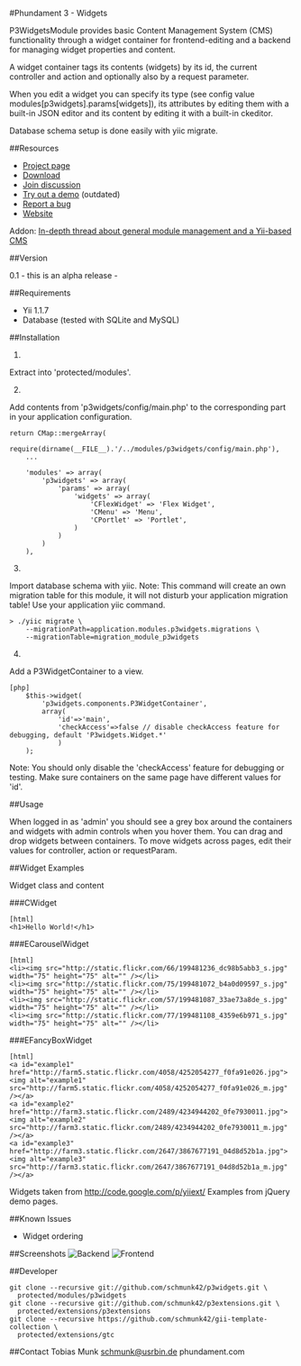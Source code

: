 #Phundament 3 - Widgets

P3WidgetsModule provides basic Content Management System (CMS) functionality
through a widget container for frontend-editing and a backend for managing
widget properties and content.

A widget container tags its contents (widgets) by its id, the current controller
and action and optionally also by a request parameter.

When you edit a widget you can specify its type (see config value
modules[p3widgets].params[widgets]), its attributes by editing them with a
built-in JSON editor and its content by editing it with a built-in ckeditor.

Database schema setup is done easily with yiic migrate.

##Resources

 * [Project page](https://github.com/schmunk42/phundament/)
 * [Download](https://github.com/schmunk42/phundament/archives/master)
 * [Join discussion](http://www.yiiframework.com/forum/index.php?/topic/20092-module-p3widgets/)
 * [Try out a demo](http://demo.phundament.com/3.0-dev) (outdated)
 * [Report a bug](https://github.com/schmunk42/phundament/issues)
 * [Website](http://phundament.com)

Addon: [In-depth thread about general module management and a Yii-based CMS](http://www.yiiframework.com/forum/index.php?/topic/17591-planning-yii-cms-a-different-approach/)

##Version

0.1 - this is an alpha release -


##Requirements

 * Yii 1.1.7
 * Database (tested with SQLite and MySQL)



##Installation

1) 
Extract into 'protected/modules'.


2) 
Add contents from 'p3widgets/config/main.php' to the corresponding part in your
application configuration.
~~~
return CMap::mergeArray(
    require(dirname(__FILE__).'/../modules/p3widgets/config/main.php'),
    ...
~~~

~~~
	'modules' => array(
		'p3widgets' => array(
			'params' => array(
				'widgets' => array(
					'CFlexWidget' => 'Flex Widget',
					'CMenu' => 'Menu',
					'CPortlet' => 'Portlet',
				)
			)
		)
	),
~~~

3)
Import database schema with yiic.
Note: This command will create an own migration table for this module, it will
not disturb your application migration table! Use your application yiic command.
~~~
> ./yiic migrate \
    --migrationPath=application.modules.p3widgets.migrations \
    --migrationTable=migration_module_p3widgets
~~~


4)
Add a P3WidgetContainer to a view.
~~~
[php]
    $this->widget(
        'p3widgets.components.P3WidgetContainer',
        array(
            'id'=>'main',
            'checkAccess'=>false // disable checkAccess feature for debugging, default 'P3widgets.Widget.*'
            )
    );
~~~
Note: You should only disable the 'checkAccess' feature for debugging or testing.
Make sure containers on the same page have different values for 'id'.



##Usage

When logged in as 'admin' you should see a grey box around the containers and
widgets with admin controls when you hover them.
You can drag and drop widgets between containers.
To move widgets across pages, edit their values for controller, action or
requestParam.



##Widget Examples

Widget class and content

###CWidget

~~~
[html]
<h1>Hello World!</h1>
~~~


###ECarouselWidget

~~~
[html]
<li><img src="http://static.flickr.com/66/199481236_dc98b5abb3_s.jpg" width="75" height="75" alt="" /></li>
<li><img src="http://static.flickr.com/75/199481072_b4a0d09597_s.jpg" width="75" height="75" alt="" /></li>
<li><img src="http://static.flickr.com/57/199481087_33ae73a8de_s.jpg" width="75" height="75" alt="" /></li>
<li><img src="http://static.flickr.com/77/199481108_4359e6b971_s.jpg" width="75" height="75" alt="" /></li>
~~~


###EFancyBoxWidget

~~~
[html]
<a id="example1" href="http://farm5.static.flickr.com/4058/4252054277_f0fa91e026.jpg"><img alt="example1" src="http://farm5.static.flickr.com/4058/4252054277_f0fa91e026_m.jpg" /></a>
<a id="example2" href="http://farm3.static.flickr.com/2489/4234944202_0fe7930011.jpg"><img alt="example2" src="http://farm3.static.flickr.com/2489/4234944202_0fe7930011_m.jpg" /></a>
<a id="example3" href="http://farm3.static.flickr.com/2647/3867677191_04d8d52b1a.jpg"><img alt="example3" src="http://farm3.static.flickr.com/2647/3867677191_04d8d52b1a_m.jpg" /></a>
~~~

Widgets taken from http://code.google.com/p/yiiext/
Examples from jQuery demo pages.



##Known Issues

 * Widget ordering


##Screenshots
![Backend](http://demo.phundament.com/pub/p3widgets/p3widgets-0.1-01.png "Backend")
![Frontend](http://demo.phundament.com/pub/p3widgets/p3widgets-0.1-02.png "Frontend")

##Developer
~~~
git clone --recursive git://github.com/schmunk42/p3widgets.git \
  protected/modules/p3widgets
git clone --recursive git://github.com/schmunk42/p3extensions.git \
  protected/extensions/p3extensions
git clone --recursive https://github.com/schmunk42/gii-template-collection \
  protected/extensions/gtc
~~~
##Contact
Tobias Munk
schmunk@usrbin.de
phundament.com